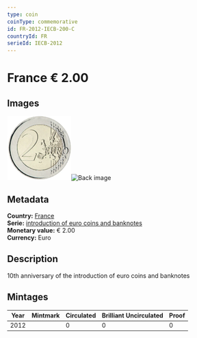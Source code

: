 ```yaml
---
type: coin
coinType: commemorative
id: FR-2012-IECB-200-C
countryId: FR
serieId: IECB-2012
---
```


# France € 2.00

## Images

<img src="../../Images/common-2007-200.webp" height="150" alt="Front image"><img src="Images/FR-2012-200-000.webp" height="150" alt="Back image">

## Metadata

**Country:** [France](../../Countries/France/index.md)\
**Serie:** [introduction of euro coins and banknotes](index.md)\
**Monetary value:** € 2.00\
**Currency:** Euro

## Description
10th anniversary of the introduction of euro coins and banknotes

## Mintages

| Year | Mintmark | Circulated | Brilliant Uncirculated | Proof |
| ---- | -------- | ---------- | ---------------------- | ----- |
| 2012 |  | 0| 0 | 0 |
